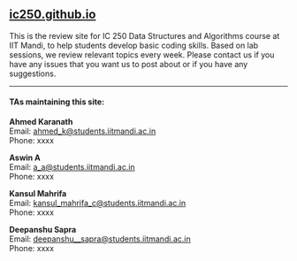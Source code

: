[ic250.github.io](https://ic250.github.io)
------------------------------------------

This is the review site for IC 250 Data Structures and Algorithms course at IIT Mandi, to help students develop basic coding skills. Based on lab sessions, we review relevant topics every week.
Please contact us if you have any issues that you want us to post about or if you have any suggestions.

***

#### TAs maintaining this site:

**Ahmed Karanath**  
Email: [ahmed_k@students.iitmandi.ac.in](mailto:ahmed_k@students.iitmandi.ac.in)  
Phone: xxxx

**Aswin A**  
Email: [a_a@students.iitmandi.ac.in](mailto:a_a@students.iitmandi.ac.in)  
Phone: xxxx

**Kansul Mahrifa**  
Email: [kansul_mahrifa_c@students.iitmandi.ac.in](mailto:kansul_mahrifa_c@students.iitmandi.ac.in)  
Phone: xxxx

**Deepanshu Sapra**  
Email: [deepanshu__sapra@students.iitmandi.ac.in](mailto:deepanshu__sapra@students.iitmandi.ac.in)  
Phone: xxxx
